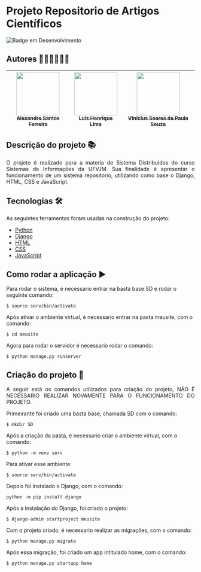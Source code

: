 # Projeto Repositorio de Artigos Científicos
![Badge em Desenvolvimento](http://img.shields.io/static/v1?label=STATUS&message=EM%20DESENVOLVIMENTO&color=GREEN&style=for-the-badge) 

## Autores 🧑‍💼🧑‍💼🧑‍💼

| [<img src="https://avatars.githubusercontent.com/u/75952650?v=4" width=115><br><sub>Alexandre Santos Ferreira</sub>](https://github.com/Alexandre12121) |  [<img src="https://avatars.githubusercontent.com/u/53832637?v=4" width=115><br><sub>Luiz Henrique Lima</sub>](https://github.com/luizhenrlimaa) |  [<img src="https://avatars.githubusercontent.com/u/69551648?v=4" width=115><br><sub>Vinícius Soares de Paula Souza</sub>](https://github.com/Vsspaulasouza) |
| :---: | :---: | :---: |


## Descrição do projeto 📚

<p align="justify">
O projeto é realizado para a materia de Sistema Distribuidos do curso Sistemas de Informações da UFVJM. Sua finalidade é apresentar
o funcionamento de um sistema repositorio, utilizando como base o Django, HTML, CSS e JavaScript.
</p>

## Tecnologias 🛠

As seguintes ferramentas foram usadas na construção do projeto:

- [Python](https://www.python.org/)
- [Django](https://www.djangoproject.com/)
- [HTML](https://www.devmedia.com.br/html-basico-codigos-html/16596)
- [CSS](https://www.w3schools.com/css/)
- [JavaScript](https://www.javascript.com/)

## Como rodar a aplicação :arrow_forward:

Para rodar o sistema, é necessario entrar na basta base SD e rodar o seguinte comando:
```
$ source serv/bin/activate
```

Após ativar o ambiente virtual, é necessario entrar na pasta meusite, com o comando:
```
$ cd meusite
```

Agora para rodar o servidor é necessario rodar o comando:
```
$ python manage.py runserver
```

## Criação do projeto 📜

<p align="justify">
A seguir está os comandos utilizados para criação  do projeto, NÃO É NECESSARIO REALIZAR NOVAMENTE PARA O FUNCIONAMENTO DO PROJETO.

Primeirante foi criado uma basta base, chamada SD com o comando:

```
$ mkdir SD
```
Após a criação da pasta, é necessario criar o ambiente virtual, com o comando:

```
$ python -m venv serv
```
Para ativar esse ambiente:

```
$ source serv/bin/activate
```

Depois foi instalado o Django, com o comando:

```
python -m pip install django
```

Após a instalação do Django, foi criado o projeto:

```
$ django-admin startproject meusite
```

Com o projeto criado, é necessario realizar as migrações, com o comando:

```
$ python manage.py migrate
```

Após essa migração, foi criado um app intitulado home, com o comando:

```
$ python manage.py startapp home
```

</p>
